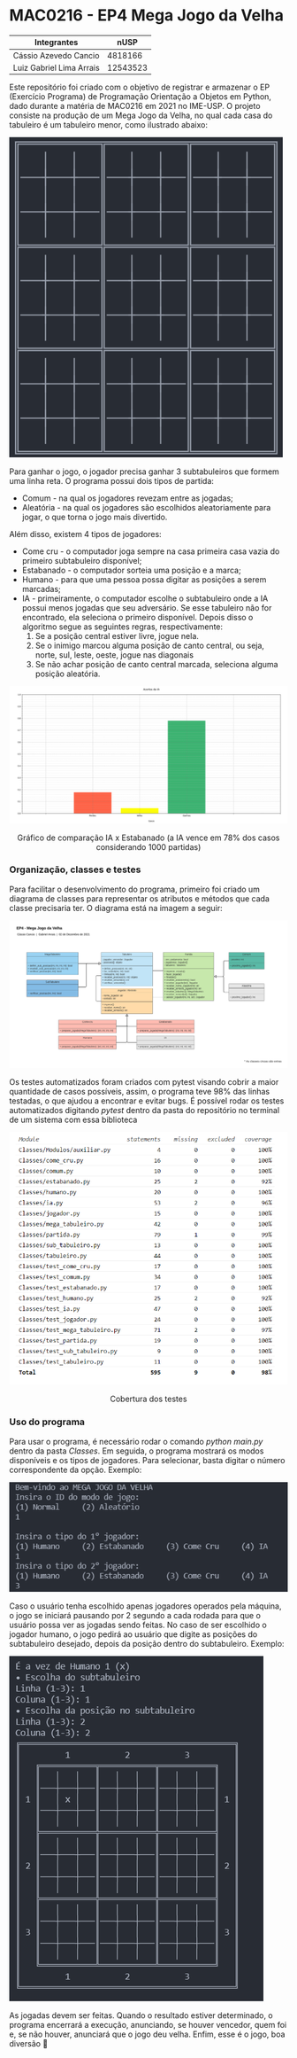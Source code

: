 # MAC0216 - EP4 Mega Jogo da Velha
Integrantes |nUSP
-- | --
Cássio Azevedo Cancio | 4818166 
Luiz Gabriel Lima Arrais | 12543523

Este repositório foi criado com o objetivo de registrar e armazenar o EP (Exercício Programa) de Programação Orientação a Objetos em Python, dado durante a matéria de MAC0216 em 2021 no IME-USP. O projeto consiste na produção de um Mega Jogo da Velha, no qual cada casa do tabuleiro é um tabuleiro menor, como ilustrado abaixo:

![Exemplo de mega tabuleiro](./documentacao/exemplo_mega_tabuleiro.png)

Para ganhar o jogo, o jogador precisa ganhar 3 subtabuleiros que formem uma linha reta. O programa possui dois tipos de partida:

* Comum - na qual os jogadores revezam entre as jogadas;
* Aleatória - na qual os jogadores são escolhidos aleatoriamente para jogar, o que torna o jogo mais divertido. 

Além disso, existem 4 tipos de jogadores:

* Come cru - o computador joga sempre na casa primeira casa vazia do primeiro subtabuleiro disponível;
* Estabanado - o computador sorteia uma posição e a marca;
* Humano - para que uma pessoa possa digitar as posições a serem marcadas;
* IA - primeiramente, o computador escolhe o subtabuleiro onde a IA possui menos jogadas que seu adversário. Se esse tabuleiro não for encontrado, ela seleciona o primeiro disponível. Depois disso o algoritmo segue as seguintes regras, respectivamente:
  1) Se a posição central estiver livre, jogue nela.
  2) Se o inimigo marcou alguma posição de canto central, ou seja, norte, sul, leste, oeste, jogue nas diagonais
  3) Se não achar posição de canto central marcada, seleciona alguma posição aleatória.

![Grafico IA x Estabanado](./documentacao/grafico_IA.png)
<center>Gráfico de comparação IA x Estabanado (a IA vence em 78% dos casos considerando 1000 partidas)</center>

### Organização, classes e testes
Para facilitar o desenvolvimento do programa, primeiro foi criado um diagrama de classes para representar os atributos e métodos que cada classe precisaria ter. O diagrama está na imagem a seguir:

![Diagrama de classes](./documentacao/diagrama_de_classes.png)

Os testes automatizados foram criados com pytest visando cobrir a maior quantidade de casos possíveis, assim, o programa teve 98% das linhas testadas, o que ajudou a encontrar e evitar bugs. É possível rodar os testes automatizados digitando *pytest* dentro da pasta do repositório no terminal de um sistema com essa biblioteca


![Cobertura dos testes](./documentacao/cobertura_testes.png)
<center>Cobertura dos testes</center>

### Uso do programa

Para usar o programa, é necessário rodar o comando *python main.py* dentro da pasta *Classes*. Em seguida, o programa mostrará os modos disponíveis e os tipos de jogadores. Para selecionar, basta digitar o número correspondente da opção. Exemplo:

![Exemplo de configuração](./documentacao/exemplo_configuracao.png)

Caso o usuário tenha escolhido apenas jogadores operados pela máquina, o jogo se iniciará pausando por 2 segundo a cada rodada para que o usuário possa ver as jogadas sendo feitas. No caso de ser escolhido o jogador humano, o jogo pedirá ao usuário que digite as posições do subtabuleiro desejado, depois da posição dentro do subtabuleiro. Exemplo:

![Exemplo de jogador humano](./documentacao/exemplo_humano.png)

As jogadas devem ser feitas. Quando o resultado estiver determinado, o programa encerrará a execução, anunciando, se houver vencedor, quem foi e, se não houver, anunciará que o jogo deu velha. Enfim, esse é o jogo, boa diversão 🙂
